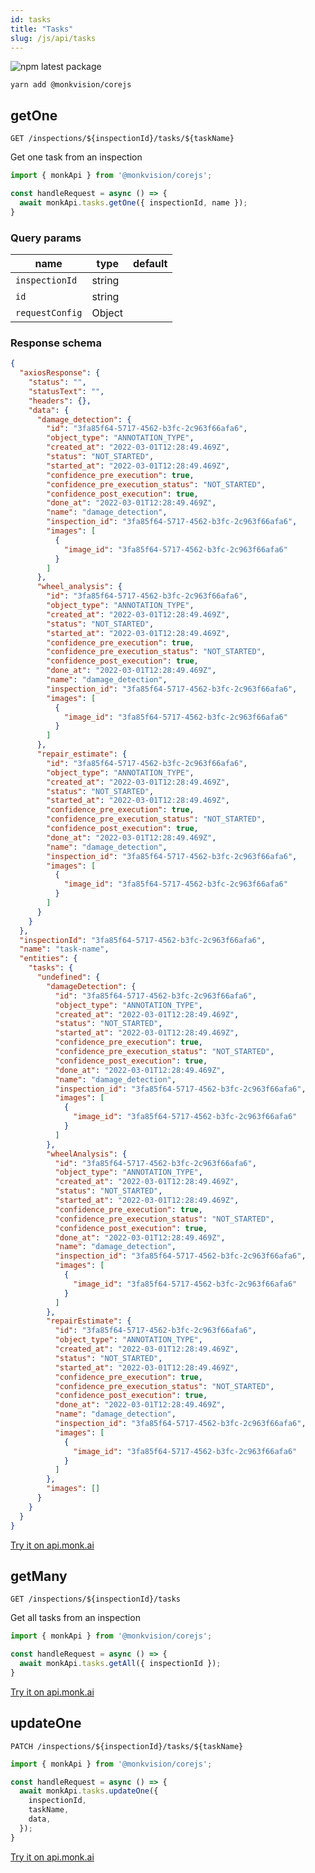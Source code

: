```yaml
---
id: tasks
title: "Tasks"
slug: /js/api/tasks
---
```


![npm latest package](https://img.shields.io/npm/v/@monkvision/corejs/latest.svg)

```yarn
yarn add @monkvision/corejs
```

## getOne
`GET /inspections/${inspectionId}/tasks/${taskName}`

Get one task from an inspection

```javascript
import { monkApi } from '@monkvision/corejs';

const handleRequest = async () => {
  await monkApi.tasks.getOne({ inspectionId, name });
}
```

### Query params
| **name**             | **type** | **default** |
|----------------------|----------|-------------|
| `inspectionId`       | string   |             |
| `id`                 | string   |             |
| `requestConfig`      | Object   |             |

### Response schema
```json
{
  "axiosResponse": {
    "status": "",
    "statusText": "",
    "headers": {},
    "data": {
      "damage_detection": {
        "id": "3fa85f64-5717-4562-b3fc-2c963f66afa6",
        "object_type": "ANNOTATION_TYPE",
        "created_at": "2022-03-01T12:28:49.469Z",
        "status": "NOT_STARTED",
        "started_at": "2022-03-01T12:28:49.469Z",
        "confidence_pre_execution": true,
        "confidence_pre_execution_status": "NOT_STARTED",
        "confidence_post_execution": true,
        "done_at": "2022-03-01T12:28:49.469Z",
        "name": "damage_detection",
        "inspection_id": "3fa85f64-5717-4562-b3fc-2c963f66afa6",
        "images": [
          {
            "image_id": "3fa85f64-5717-4562-b3fc-2c963f66afa6"
          }
        ]
      },
      "wheel_analysis": {
        "id": "3fa85f64-5717-4562-b3fc-2c963f66afa6",
        "object_type": "ANNOTATION_TYPE",
        "created_at": "2022-03-01T12:28:49.469Z",
        "status": "NOT_STARTED",
        "started_at": "2022-03-01T12:28:49.469Z",
        "confidence_pre_execution": true,
        "confidence_pre_execution_status": "NOT_STARTED",
        "confidence_post_execution": true,
        "done_at": "2022-03-01T12:28:49.469Z",
        "name": "damage_detection",
        "inspection_id": "3fa85f64-5717-4562-b3fc-2c963f66afa6",
        "images": [
          {
            "image_id": "3fa85f64-5717-4562-b3fc-2c963f66afa6"
          }
        ]
      },
      "repair_estimate": {
        "id": "3fa85f64-5717-4562-b3fc-2c963f66afa6",
        "object_type": "ANNOTATION_TYPE",
        "created_at": "2022-03-01T12:28:49.469Z",
        "status": "NOT_STARTED",
        "started_at": "2022-03-01T12:28:49.469Z",
        "confidence_pre_execution": true,
        "confidence_pre_execution_status": "NOT_STARTED",
        "confidence_post_execution": true,
        "done_at": "2022-03-01T12:28:49.469Z",
        "name": "damage_detection",
        "inspection_id": "3fa85f64-5717-4562-b3fc-2c963f66afa6",
        "images": [
          {
            "image_id": "3fa85f64-5717-4562-b3fc-2c963f66afa6"
          }
        ]
      }
    }
  },
  "inspectionId": "3fa85f64-5717-4562-b3fc-2c963f66afa6",
  "name": "task-name",
  "entities": {
    "tasks": {
      "undefined": {
        "damageDetection": {
          "id": "3fa85f64-5717-4562-b3fc-2c963f66afa6",
          "object_type": "ANNOTATION_TYPE",
          "created_at": "2022-03-01T12:28:49.469Z",
          "status": "NOT_STARTED",
          "started_at": "2022-03-01T12:28:49.469Z",
          "confidence_pre_execution": true,
          "confidence_pre_execution_status": "NOT_STARTED",
          "confidence_post_execution": true,
          "done_at": "2022-03-01T12:28:49.469Z",
          "name": "damage_detection",
          "inspection_id": "3fa85f64-5717-4562-b3fc-2c963f66afa6",
          "images": [
            {
              "image_id": "3fa85f64-5717-4562-b3fc-2c963f66afa6"
            }
          ]
        },
        "wheelAnalysis": {
          "id": "3fa85f64-5717-4562-b3fc-2c963f66afa6",
          "object_type": "ANNOTATION_TYPE",
          "created_at": "2022-03-01T12:28:49.469Z",
          "status": "NOT_STARTED",
          "started_at": "2022-03-01T12:28:49.469Z",
          "confidence_pre_execution": true,
          "confidence_pre_execution_status": "NOT_STARTED",
          "confidence_post_execution": true,
          "done_at": "2022-03-01T12:28:49.469Z",
          "name": "damage_detection",
          "inspection_id": "3fa85f64-5717-4562-b3fc-2c963f66afa6",
          "images": [
            {
              "image_id": "3fa85f64-5717-4562-b3fc-2c963f66afa6"
            }
          ]
        },
        "repairEstimate": {
          "id": "3fa85f64-5717-4562-b3fc-2c963f66afa6",
          "object_type": "ANNOTATION_TYPE",
          "created_at": "2022-03-01T12:28:49.469Z",
          "status": "NOT_STARTED",
          "started_at": "2022-03-01T12:28:49.469Z",
          "confidence_pre_execution": true,
          "confidence_pre_execution_status": "NOT_STARTED",
          "confidence_post_execution": true,
          "done_at": "2022-03-01T12:28:49.469Z",
          "name": "damage_detection",
          "inspection_id": "3fa85f64-5717-4562-b3fc-2c963f66afa6",
          "images": [
            {
              "image_id": "3fa85f64-5717-4562-b3fc-2c963f66afa6"
            }
          ]
        },
        "images": []
      }
    }
  }
}
```
[Try it on api.monk.ai](https://api.monk.ai/v1/apidocs/#/Inspection/get_task_of_inspection)

## getMany
`GET /inspections/${inspectionId}/tasks`

Get all tasks from an inspection

```javascript
import { monkApi } from '@monkvision/corejs';

const handleRequest = async () => {
  await monkApi.tasks.getAll({ inspectionId });
}
```

[Try it on api.monk.ai](https://api.monk.ai/v1/apidocs/#/Inspection/get_tasks_of_inspection)

## updateOne
`PATCH /inspections/${inspectionId}/tasks/${taskName}`

```javascript
import { monkApi } from '@monkvision/corejs';

const handleRequest = async () => {
  await monkApi.tasks.updateOne({
    inspectionId,
    taskName,
    data,
  });
}
```

[Try it on api.monk.ai](https://api.monk.ai/v1/apidocs/#/Inspection/edit_task)
